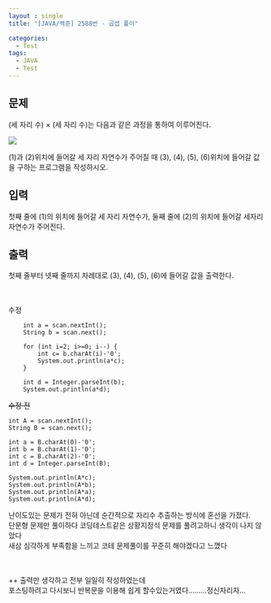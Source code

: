 ```yaml
---
layout : single
title: "[JAVA/백준] 2588번 - 곱셉 풀이"

categories:
  - Test
tags:
  - JAVA
  - Test
---
```


## 문제

(세 자리 수) × (세 자리 수)는 다음과 같은 과정을 통하여 이루어진다.

![](https://www.acmicpc.net/upload/images/f5NhGHVLM4Ix74DtJrwfC97KepPl27s%20(1).png)

(1)과 (2)위치에 들어갈 세 자리 자연수가 주어질 때 (3), (4), (5), (6)위치에 들어갈 값을 구하는 프로그램을 작성하시오.

## 입력

첫째 줄에 (1)의 위치에 들어갈 세 자리 자연수가, 둘째 줄에 (2)의 위치에 들어갈 세자리 자연수가 주어진다.

## 출력

첫째 줄부터 넷째 줄까지 차례대로 (3), (4), (5), (6)에 들어갈 값을 출력한다.<br><br><br>

수정
~~~
	int a = scan.nextInt();
	String b = scan.next();
		
	for (int i=2; i>=0; i--) {
		int c= b.charAt(i)-'0';
		System.out.println(a*c);
	}
		
	int d = Integer.parseInt(b);
	System.out.println(a*d);
~~~

~~수정 전~~ 
~~~  
int A = scan.nextInt();
String B = scan.next();
		
int a = B.charAt(0)-'0';
int b = B.charAt(1)-'0';
int c = B.charAt(2)-'0';
int d = Integer.parseInt(B);
			
System.out.println(A*c);
System.out.println(A*b);
System.out.println(A*a);
System.out.println(A*d);
~~~

난이도있는 문제가 전혀 아닌데 순간적으로 자리수 추출하는 방식에 혼선을 가졌다.<br>단문형 문제만 풀이하다 코딩테스트같은 상황지정식 문제를 풀려고하니 생각이 나지 않았다<br>새삼 심각하게 부족함을 느끼고 코테 문제풀이를 꾸준히 해야겠다고 느꼈다<br><br><br>

++ 출력만 생각하고 전부 일일히 작성하였는데<br>포스팅하려고 다시보니 반복문을 이용해 쉽게 할수있는거였다.........정신차리자...<br>
